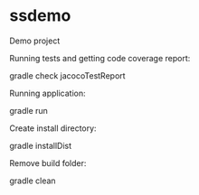 # ssdemo
Demo project


Running tests and getting code coverage report:

gradle check jacocoTestReport

Running application:

gradle run

Create install directory: 

gradle installDist

Remove build folder:

gradle clean
